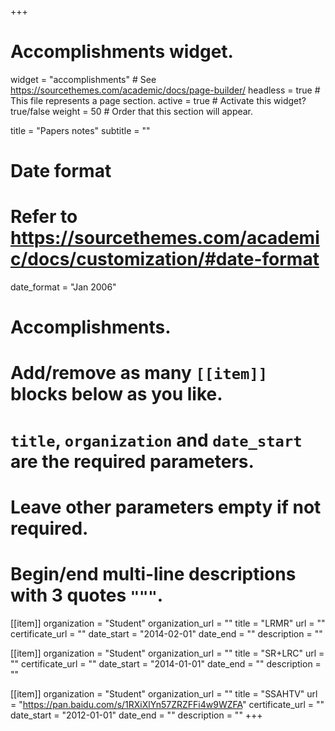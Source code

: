+++
# Accomplishments widget.
widget = "accomplishments"  # See https://sourcethemes.com/academic/docs/page-builder/
headless = true  # This file represents a page section.
active = true  # Activate this widget? true/false
weight = 50  # Order that this section will appear.

title = "Papers notes"
subtitle = ""

# Date format
#   Refer to https://sourcethemes.com/academic/docs/customization/#date-format
date_format = "Jan 2006"

# Accomplishments.
#   Add/remove as many `[[item]]` blocks below as you like.
#   `title`, `organization` and `date_start` are the required parameters.
#   Leave other parameters empty if not required.
#   Begin/end multi-line descriptions with 3 quotes `"""`.

[[item]]
  organization = "Student"
  organization_url = ""
  title = "LRMR"
  url = ""
  certificate_url = ""
  date_start = "2014-02-01"
  date_end = ""
  description = ""

[[item]]
  organization = "Student"
  organization_url = ""
  title = "SR+LRC"
  url = ""
  certificate_url = ""
  date_start = "2014-01-01"
  date_end = ""
  description = ""

[[item]]
  organization = "Student"
  organization_url = ""
  title = "SSAHTV"
  url = "https://pan.baidu.com/s/1RXiXlYn57ZRZFFi4w9WZFA"
  certificate_url = ""
  date_start = "2012-01-01"
  date_end = ""
  description = ""
+++
